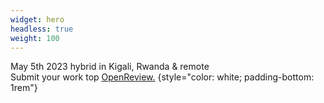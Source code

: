 ```yaml
---
widget: hero
headless: true
weight: 100
---
```


May 5th 2023 hybrid in Kigali, Rwanda & remote  
Submit your work top [OpenReview.](https://openreview.net/group?id=ICLR.cc/2023/Workshop/MLGH)
{style="color: white; padding-bottom: 1rem"}
